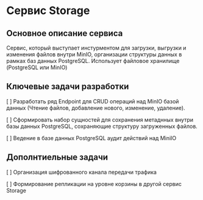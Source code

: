 # Сервис Storage

## Основное описание сервиса
Сервис, который выступает инстурментом для загрузки, выгрузки и изменения файлов внутри MinIO, организации структуры данных в рамках баз данных PostgreSQL. 
Использует файловое хранилище (PostgreSQL или MinIO)

## Ключевые задачи разработки

[ ] Разработать ряд Endpoint для CRUD операций над MinIO базой данных (Чтение файлов, добавление нового, изменение, удаление).

[ ] Сформировать набор сущностей для сохранения метаднных внутри базы данных PostgreSQL, сохраняющие структуру загруженных файлов.

[ ] Ведение в базе данных PostgreSQL аудит действий над MiniIO

## Дополнтиельные задачи

[ ] Организация шифрованного канала передачи трафика

[ ] Формирование репликации на уровне корзины в другой сервис Storage 